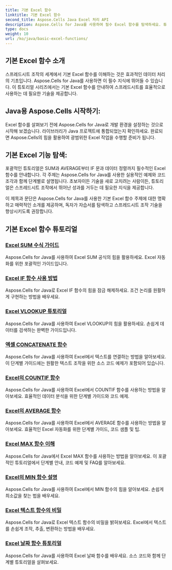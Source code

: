 ```yaml
---
title: 기본 Excel 함수
linktitle: 기본 Excel 함수
second_title: Aspose.Cells Java Excel 처리 API
description: Aspose.Cells for Java를 사용하여 필수 Excel 함수를 탐색하세요. 튜토리얼에서는 기본 사항을 단계별로 다룹니다. 스프레드시트 조작을 시작하세요
type: docs
weight: 10
url: /ko/java/basic-excel-functions/
---
```

## 기본 Excel 함수 소개

스프레드시트 조작의 세계에서 기본 Excel 함수를 이해하는 것은 효과적인 데이터 처리의 기초입니다. Aspose.Cells for Java를 사용하면 이 필수 지식에 뛰어들 수 있습니다. 이 튜토리얼 시리즈에서는 기본 Excel 함수를 안내하여 스프레드시트를 효율적으로 사용하는 데 필요한 기술을 제공합니다.

## Java용 Aspose.Cells 시작하기:

Excel 함수를 살펴보기 전에 Aspose.Cells for Java로 개발 환경을 설정하는 것으로 시작해 보겠습니다. 라이브러리가 Java 프로젝트에 통합되었는지 확인하세요. 완료되면 Aspose.Cells의 힘을 활용하여 광범위한 Excel 작업을 수행할 준비가 됩니다.

## 기본 Excel 기능 탐색:

포괄적인 튜토리얼은 SUM과 AVERAGE부터 IF 문과 데이터 정렬까지 필수적인 Excel 함수를 안내합니다. 각 주제는 Aspose.Cells for Java를 사용한 실용적인 예제와 코드 조각과 함께 단계별로 설명됩니다. 초보자이든 기술을 새로 고치려는 사람이든, 튜토리얼은 스프레드시트 조작에서 뛰어난 성과를 거두는 데 필요한 지식을 제공합니다.

이 제목과 문단은 Aspose.Cells for Java를 사용한 기본 Excel 함수 주제에 대한 명확하고 매력적인 소개를 제공하며, 독자가 자습서를 탐색하고 스프레드시트 조작 기술을 향상시키도록 권장합니다.

## 기본 Excel 함수 튜토리얼
### [Excel SUM 수식 가이드](./excel-sum-formula-guide/)
Aspose.Cells for Java를 사용하여 Excel SUM 공식의 힘을 활용하세요. Excel 자동화를 위한 포괄적인 가이드입니다.
### [Excel IF 함수 사용 방법](./how-to-use-excel-if-function/)
Aspose.Cells for Java로 Excel IF 함수의 힘을 잠금 해제하세요. 조건 논리를 원활하게 구현하는 방법을 배우세요.
### [Excel VLOOKUP 튜토리얼](./excel-vlookup-tutorial/)
Aspose.Cells for Java를 사용하여 Excel VLOOKUP의 힘을 활용하세요. 손쉽게 데이터를 검색하는 완벽한 가이드입니다.
### [엑셀 CONCATENATE 함수](./excel-concatenate-function/)
Aspose.Cells for Java를 사용하여 Excel에서 텍스트를 연결하는 방법을 알아보세요. 이 단계별 가이드에는 원활한 텍스트 조작을 위한 소스 코드 예제가 포함되어 있습니다.
### [Excel의 COUNTIF 함수](./countif-function-in-excel/)
Aspose.Cells for Java를 사용하여 Excel에서 COUNTIF 함수를 사용하는 방법을 알아보세요. 효율적인 데이터 분석을 위한 단계별 가이드와 코드 예제.
### [Excel의 AVERAGE 함수](./average-function-in-excel/)
Aspose.Cells for Java를 사용하여 Excel에서 AVERAGE 함수를 사용하는 방법을 알아보세요. 효율적인 Excel 자동화를 위한 단계별 가이드, 코드 샘플 및 팁.
### [Excel MAX 함수 이해](./understanding-excel-max-function/)
Aspose.Cells for Java에서 Excel MAX 함수를 사용하는 방법을 알아보세요. 이 포괄적인 튜토리얼에서 단계별 안내, 코드 예제 및 FAQ를 알아보세요.
### [Excel의 MIN 함수 설명](./min-function-in-excel-explained/)
Aspose.Cells for Java를 사용하여 Excel에서 MIN 함수의 힘을 알아보세요. 손쉽게 최소값을 찾는 법을 배우세요.
### [Excel 텍스트 함수의 비밀](./excel-text-functions-demystified/)
Aspose.Cells for Java로 Excel 텍스트 함수의 비밀을 밝혀보세요. Excel에서 텍스트를 손쉽게 조작, 추출, 변환하는 방법을 배우세요.
### [Excel 날짜 함수 튜토리얼](./excel-date-functions-tutorial/)
Aspose.Cells for Java를 사용하여 Excel 날짜 함수를 배우세요. 소스 코드와 함께 단계별 튜토리얼을 살펴보세요.